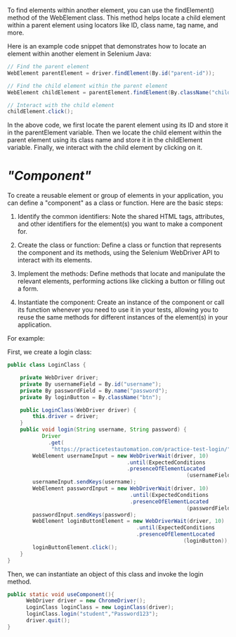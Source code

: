 To find elements within another element, you can use the findElement() method of the WebElement class.
This method helps locate a child element within a parent element using locators like ID, class name, tag name, and more.

Here is an example code snippet that demonstrates how to locate an element within another element in Selenium Java:
```Java
// Find the parent element
WebElement parentElement = driver.findElement(By.id("parent-id"));

// Find the child element within the parent element
WebElement childElement = parentElement.findElement(By.className("child-class"));

// Interact with the child element
childElement.click();
```
In the above code, we first locate the parent element using its ID and store it in the parentElement variable.
Then we locate the child element within the parent element using its class name and store it in the childElement variable. 
Finally, we interact with the child element by clicking on it.
# *"Component"*
To create a reusable element or group of elements in your application, you can define a "component" as a class or function. Here are the basic steps:
1. Identify the common identifiers: Note the shared HTML tags, attributes, and other identifiers for the element(s) you want to make a component for.

1. Create the class or function: Define a class or function that represents the component and its methods, using the Selenium WebDriver API to interact with its elements.

1. Implement the methods: Define methods that locate and manipulate the relevant elements, performing actions like clicking a button or filling out a form.
1. Instantiate the component: Create an instance of the component or call its function whenever you need to use it in your tests, allowing you to reuse the same methods for different instances of the element(s) in your application.
 
For example:

First, we create a login class:
```Java
public class LoginClass {

    private WebDriver driver;
    private By usernameField = By.id("username");
    private By passwordField = By.name("password");
    private By loginButton = By.className("btn");

    public LoginClass(WebDriver driver) {
        this.driver = driver;
    }
    public void login(String username, String password) {
           Driver
             .get(
              "https://practicetestautomation.com/practice-test-login/");
        WebElement usernameInput = new WebDriverWait(driver, 10)
                                      .until(ExpectedConditions
                                      .presenceOfElementLocated
                                                         (usernameField));
        usernameInput.sendKeys(username);
        WebElement passwordInput = new WebDriverWait(driver, 10)
                                       .until(ExpectedConditions
                                       .presenceOfElementLocated
                                                         (passwordField));
        passwordInput.sendKeys(password);
        WebElement loginButtonElement = new WebDriverWait(driver, 10)
                                         .until(ExpectedConditions
                                         .presenceOfElementLocated
                                                        (loginButton));
        loginButtonElement.click();
    }
}
```
Then, we can instantiate an object of this class and invoke the login method.
```Java
public static void useComponent(){
      WebDriver driver = new ChromeDriver();
      LoginClass loginClass = new LoginClass(driver);
      loginClass.login("student","Password123");
      driver.quit();
}
```